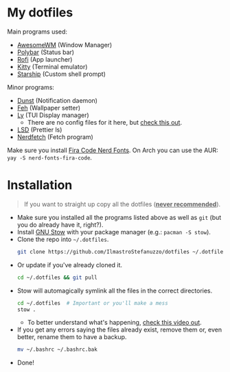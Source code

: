 # My dotfiles

Main programs used:

-   [AwesomeWM](https://awesomewm.org) (Window Manager)
-   [Polybar](https://github.com/polybar/polybar#readme) (Status bar)
-   [Rofi](https://github.com/davatorium/rofi#--rofi) (App launcher)
-   [Kitty](https://sw.kovidgoyal.net/kitty) (Terminal emulator)
-   [Starship](https://starship.rs) (Custom shell prompt)

Minor programs:

-   [Dunst](https://github.com/dunst-project/dunst#readme) (Notification daemon)
-   [Feh](https://github.com/derf/feh#readme) (Wallpaper setter)
-   [Ly](https://github.com/fairyglade/ly#readme) (TUI Display manager)
    -   There are no config files for it here, but [check this out](https://github.com/IlmastroStefanuzzo/tty-ly-colors).
-   [LSD](https://github.com/Peltoche/lsd#readme) (Prettier ls)
-   [Nerdfetch](https://github.com/ThatOneCalculator/NerdFetch#readme) (Fetch program)

Make sure you install [Fira Code Nerd Fonts](https://github.com/ryanoasis/nerd-fonts/tree/master/patched-fonts/FiraCode#readme). On Arch you can use the AUR: `yay -S nerd-fonts-fira-code`.

# Installation

> If you want to straight up copy all the dotfiles (**<u>never recommended</u>**).

-   Make sure you installed all the programs listed above as well as `git` (but you do already have it, right?).
-   Install [GNU Stow](https://www.gnu.org/software/stow/manual/stow.html) with your package manager (e.g.: `pacman -S stow`).
-   Clone the repo into `~/.dotfiles`.
    ```sh
    git clone https://github.com/IlmastroStefanuzzo/dotfiles ~/.dotfiles
    ```
-   Or update if you've already cloned it.
    ```sh
    cd ~/.dotfiles && git pull
    ```
-   Stow will automagically symlink all the files in the correct directories.
    ```sh
    cd ~/.dotfiles  # Important or you'll make a mess
    stow .
    ```
    -   To better understand what's happening, [check this video out](https://youtu.be/CxAT1u8G7is).
-   If you get any errors saying the files already exist, remove them or, even better, rename them to have a backup.
    ```sh
    mv ~/.bashrc ~/.bashrc.bak
    ```
-   Done!
